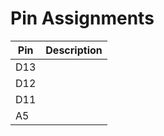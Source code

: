 # Pin Assignments

| Pin | Description |
|-----|-------------|
| D13 |             |
| D12 |             |
| D11 |             |
| A5  |             |
